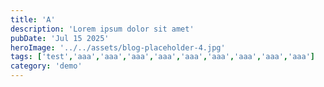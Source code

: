 ```yaml
---
title: 'A'
description: 'Lorem ipsum dolor sit amet'
pubDate: 'Jul 15 2025'
heroImage: '../../assets/blog-placeholder-4.jpg'
tags: ['test','aaa','aaa','aaa','aaa','aaa','aaa','aaa','aaa','aaa']
category: 'demo'
---
```

